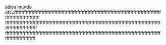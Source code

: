 adios mundo dfccffffffffffffffffffffffffffffffffffffffffffffffffffffffffffffffffffffffffffffffffffffffffffffffffffffffffffffffffffffffffffffff
ffffffffffffffffffffffffffffffffffffffffffffffffffffffffffffffffffffffffffffffffffffffffffffffffffffffffffffffffffffffffffffffffff
fffffffffffffffffffffffffffffffffffffffffffffffffffffffffffffffffffffffffffffffffffffffffffffffffffffffffffffffffffffffffffffffff